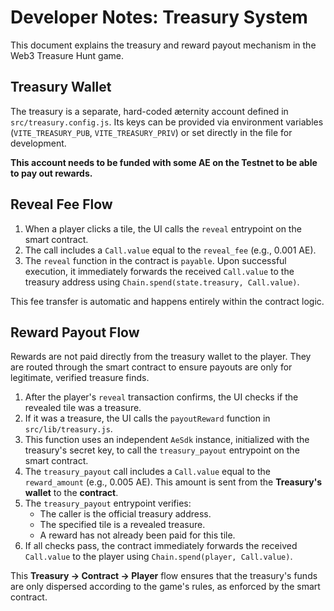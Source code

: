# Developer Notes: Treasury System

This document explains the treasury and reward payout mechanism in the Web3 Treasure Hunt game.

## Treasury Wallet

The treasury is a separate, hard-coded æternity account defined in `src/treasury.config.js`. Its keys can be provided via environment variables (`VITE_TREASURY_PUB`, `VITE_TREASURY_PRIV`) or set directly in the file for development.

**This account needs to be funded with some AE on the Testnet to be able to pay out rewards.**

## Reveal Fee Flow

1.  When a player clicks a tile, the UI calls the `reveal` entrypoint on the smart contract.
2.  The call includes a `Call.value` equal to the `reveal_fee` (e.g., 0.001 AE).
3.  The `reveal` function in the contract is `payable`. Upon successful execution, it immediately forwards the received `Call.value` to the treasury address using `Chain.spend(state.treasury, Call.value)`.

This fee transfer is automatic and happens entirely within the contract logic.

## Reward Payout Flow

Rewards are not paid directly from the treasury wallet to the player. They are routed through the smart contract to ensure payouts are only for legitimate, verified treasure finds.

1.  After the player's `reveal` transaction confirms, the UI checks if the revealed tile was a treasure.
2.  If it was a treasure, the UI calls the `payoutReward` function in `src/lib/treasury.js`.
3.  This function uses an independent `AeSdk` instance, initialized with the treasury's secret key, to call the `treasury_payout` entrypoint on the smart contract.
4.  The `treasury_payout` call includes a `Call.value` equal to the `reward_amount` (e.g., 0.005 AE). This amount is sent from the **Treasury's wallet** to the **contract**.
5.  The `treasury_payout` entrypoint verifies:
    *   The caller is the official treasury address.
    *   The specified tile is a revealed treasure.
    *   A reward has not already been paid for this tile.
6.  If all checks pass, the contract immediately forwards the received `Call.value` to the player using `Chain.spend(player, Call.value)`.

This **Treasury -> Contract -> Player** flow ensures that the treasury's funds are only dispersed according to the game's rules, as enforced by the smart contract.